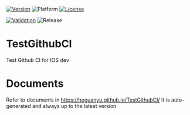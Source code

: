 [![Version](https://img.shields.io/cocoapods/v/TestGithubCI?color=green&label=Podspec)](https://github.com/CocoaPods/Specs/commit/9bccf4064cd4c62fdbcd4151889f464311c3c19a)
![Platform](https://img.shields.io/cocoapods/p/TestGithubCI)
[![License](https://img.shields.io/github/license/heguanyu/TestGithubCI)](https://github.com/heguanyu/TestGithubCI/blob/main/LICENSE)

[![Validation](https://github.com/heguanyu/TestGithubCI/actions/workflows/validation.yml/badge.svg?branch=main)](https://sonarcloud.io/summary/overall?id=heguanyu_TestGithubCI)
![Release](https://github.com/heguanyu/TestGithubCI/actions/workflows/release.yml/badge.svg?branch=main)


# TestGithubCI
Test Github CI for IOS dev

# Documents
Refer to documents in https://heguanyu.github.io/TestGithubCI/
It is auto-generated and always up to the latest version
